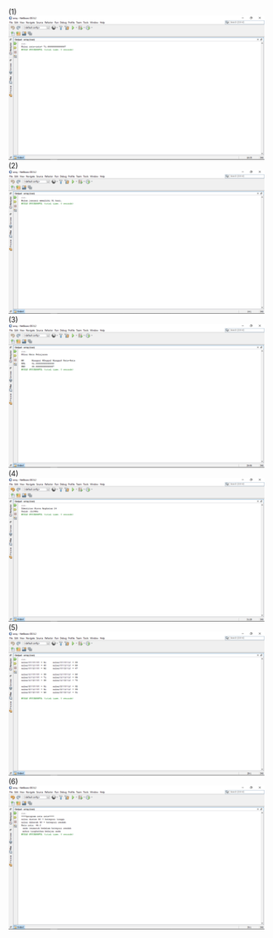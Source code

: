 (1)
![alt text](https://github.com/rezaalamsyah/array/blob/master/Screenshot%20(9).png)
(2)
![alt text](https://github.com/rezaalamsyah/array/blob/master/Screenshot%20(10).png)
(3)
![alt text](https://github.com/rezaalamsyah/array/blob/master/Screenshot%20(11).png)
(4)
![alt text](https://github.com/rezaalamsyah/array/blob/master/Screenshot%20(12).png)
(5)
![alt text](https://github.com/rezaalamsyah/array/blob/master/Screenshot%20(13).png)
(6)
![alt text](https://github.com/rezaalamsyah/array/blob/master/Screenshot%20(14).png)
